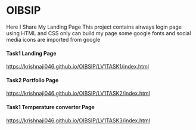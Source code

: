 # OIBSIP
Here I  Share My Landing Page
This project contains airways login page 
using HTML and CSS only can build my page 
some google fonts and social media icons are imported from google

#### Task1 Landing Page

<https://krishnaji046.github.io/OIBSIP/LV1TASK1/index.html>
 
#### Task2 Portfolio Page

<https://krishnaji046.github.io/OIBSIP/LV1TASK2/index.html>

#### Task1 Temperature converter Page

<https://krishnaji046.github.io/OIBSIP/LV1TASK3/index.html>
